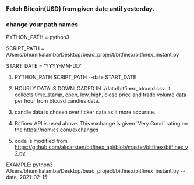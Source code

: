 ### Fetch Bitcoin(USD) from given date until yesterday.

### change your path names 
PYTHON_PATH = python3 

SCRIPT_PATH = /Users/bhumikalamba/Desktop/bead_project/bitfinex/bitfinex_instant.py

START_DATE = 'YYYY-MM-DD'

1. PYTHON_PATH SCRIPT_PATH --date START_DATE

2. HOURLY DATA IS DOWNLOADED IN ./data/bitfinex_btcusd.csv. it collects
time_stamp, open, low, high, close price and trade volume data per hour
   from btcusd candles data. 
   
3. candle data is chosen over ticker data as it more accurate.
4. Bitfinex API is used above. This exchange is given 'Very Good' rating on the https://nomics.com/exchanges
5. code is modified from https://github.com/akcarsten/bitfinex_api/blob/master/bitfinex/bitfinex_v2.py 

EXAMPLE: 
python3 /Users/bhumikalamba/Desktop/bead_project/bitfinex/bitfinex_instant.py --date '2021-02-15'